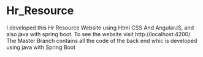 # Hr_Resource
I developed this Hr Resource Website using Html CSS And AngularJS, and also java with spring boot. To see the website visit http://localhost:4200/
The Master Branch contains all the code of the back end whic is developed using java with Spring Boot
